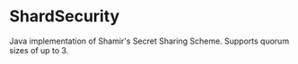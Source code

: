 # ShardSecurity
Java implementation of Shamir's Secret Sharing Scheme. Supports quorum sizes of up to 3.
